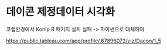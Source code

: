 # 데이콘 제정데이터 시각화

코랩환경에서 Konlp R 패키지 설치 실패 -> 파이썬으로 대체하여 

https://public.tableau.com/app/profile/.67896072/viz/Dacon/1_5
